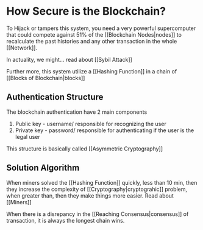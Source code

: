 # How Secure is the Blockchain?

To Hijack or tampers this system, you need a very powerful supercomputer that could compete against 51% of the [[Blockchain Nodes|nodes]] to recalculate the past histories and any other transaction in the whole [[Network]].

In actuality, we might... read about [[Sybil Attack]]

Further more, this system utilize a [[Hashing Function]] in a chain of [[Blocks of Blockchain|blocks]] 

## Authentication Structure
The blockchain authentication have 2 main components
1. Public key - username/ responsible for recognizing the user
2. Private key - password/ responsible for authenticating if the user is the legal user

This structure is basically called [[Asymmetric Cryptography]] 


## Solution Algorithm
When miners solved the [[Hashing Function]] quickly, less than 10 min, then they increase the complexity of [[Cryptography|cryptograhic]] problem, when greater than, then they make things more easier.  Read about [[Miners]]

When there is a disrepancy in the [[Reaching Consensus|consensus]] of transaction, it is always the longest chain wins. 
